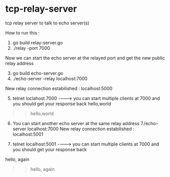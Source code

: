 # tcp-relay-server
tcp relay server to talk to echo server(s)

How to run this :

1. go build relay-server.go
2. ./relay -port 7000

Now we can start the echo server at the relayed port and get the new public relay address

3. go build echo-server.go
4. ./echo-server -relay localhost:7000

New relay connection estabilished : localhost:5000

5. telnet loclahost 7000 ----> you can start multiple clients at 7000 and you should get your response back
hello,world
>>hello,world

6. You can start another echo server at the same relay address
7./echo-server localhost:7000
New relay connection estabilished : localhost:5001

8. telnet localhost:5001 ----> you can start multiple clients at 7000 and you should get your response back

hello, again
>>hello, again
